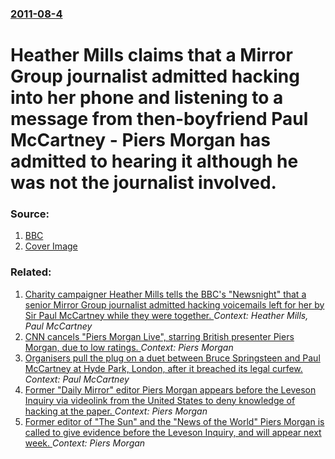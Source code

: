 ### [2011-08-4](/news/2011/08/4/index.md)

# Heather Mills claims that a Mirror Group journalist admitted hacking into her phone and listening to a message from then-boyfriend Paul McCartney - Piers Morgan has admitted to hearing it although he was not the journalist involved. 




### Source:

1. [BBC](http://www.bbc.co.uk/news/uk-14393925)
1. [Cover Image](http://ichef.bbci.co.uk/news/1024/media/images/54404000/jpg/_54404796_003347921-1.jpg)

### Related:

1. [Charity campaigner Heather Mills tells the BBC's "Newsnight" that a senior Mirror Group journalist admitted hacking voicemails left for her by Sir Paul McCartney while they were together. ](/news/2011/08/3/charity-campaigner-heather-mills-tells-the-bbc-s-newsnight-that-a-senior-mirror-group-journalist-admitted-hacking-voicemails-left-for-her.md) _Context: Heather Mills, Paul McCartney_
2. [CNN cancels "Piers Morgan Live", starring British presenter Piers Morgan, due to low ratings. ](/news/2014/02/24/cnn-cancels-piers-morgan-live-starring-british-presenter-piers-morgan-due-to-low-ratings.md) _Context: Piers Morgan_
3. [Organisers pull the plug on a duet between Bruce Springsteen and Paul McCartney at Hyde Park, London, after it breached its legal curfew. ](/news/2012/07/15/organisers-pull-the-plug-on-a-duet-between-bruce-springsteen-and-paul-mccartney-at-hyde-park-london-after-it-breached-its-legal-curfew.md) _Context: Paul McCartney_
4. [Former "Daily Mirror" editor Piers Morgan appears before the Leveson Inquiry via videolink from the United States to deny knowledge of hacking at the paper. ](/news/2011/12/20/former-daily-mirror-editor-piers-morgan-appears-before-the-leveson-inquiry-via-videolink-from-the-united-states-to-deny-knowledge-of-hacki.md) _Context: Piers Morgan_
5. [Former editor of "The Sun" and the "News of the World" Piers Morgan is called to give evidence before the Leveson Inquiry, and will appear next week. ](/news/2011/12/15/former-editor-of-the-sun-and-the-news-of-the-world-piers-morgan-is-called-to-give-evidence-before-the-leveson-inquiry-and-will-appear-n.md) _Context: Piers Morgan_
